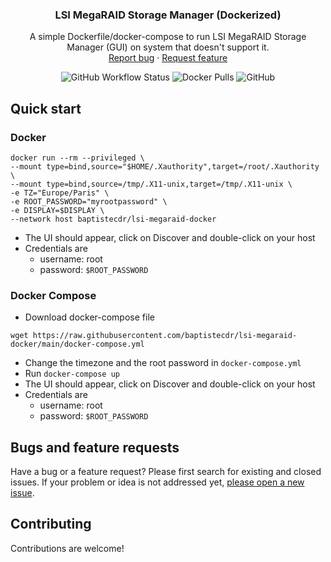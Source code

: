 <h3 align="center">LSI MegaRAID Storage Manager (Dockerized)</h3>
<p align="center">
    A simple Dockerfile/docker-compose to run LSI MegaRAID Storage Manager (GUI) on system that doesn't support it.
    <br>
    <a href="https://github.com/baptistecdr/lsi-megaraid-docker/issues/new">Report bug</a>
    ·
    <a href="https://github.com/baptistecdr/lsi-megaraid-docker/issues/new">Request feature</a>
</p>

<div align="center">

![GitHub Workflow Status](https://img.shields.io/github/workflow/status/baptistecdr/lsi-megaraid-docker/ci)
![Docker Pulls](https://img.shields.io/docker/pulls/baptistecdr/lsi-megaraid-docker)
![GitHub](https://img.shields.io/github/license/baptistecdr/lsi-megaraid-docker)

</div>

## Quick start

### Docker

```shell
docker run --rm --privileged \
--mount type=bind,source="$HOME/.Xauthority",target=/root/.Xauthority \
--mount type=bind,source=/tmp/.X11-unix,target=/tmp/.X11-unix \
-e TZ="Europe/Paris" \
-e ROOT_PASSWORD="myrootpassword" \
-e DISPLAY=$DISPLAY \
--network host baptistecdr/lsi-megaraid-docker
```
* The UI should appear, click on Discover and double-click on your host
* Credentials are
  * username: root
  * password: `$ROOT_PASSWORD`

### Docker Compose

* Download docker-compose file
```shell
wget https://raw.githubusercontent.com/baptistecdr/lsi-megaraid-docker/main/docker-compose.yml
```
* Change the timezone and the root password in `docker-compose.yml`
* Run `docker-compose up`
* The UI should appear, click on Discover and double-click on your host
* Credentials are
  * username: root
  * password: `$ROOT_PASSWORD`

## Bugs and feature requests

Have a bug or a feature request? Please first search for existing and closed issues. If your problem or idea is not
addressed yet, [please open a new issue](https://github.com/baptistecdr/lsi-megaraid-docker/issues).

## Contributing

Contributions are welcome!
